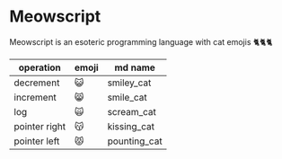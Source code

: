 # Meowscript
Meowscript is an esoteric programming language with cat emojis 🐈🐈🐈

| operation | emoji | md name |
|-----------|-------|---------|
| decrement | 😺 | smiley_cat |
| increment | 😸 | smile_cat |
| log | 🙀 | scream_cat |
| pointer right | 😽 | kissing_cat |
| pointer left | 😾 | pounting_cat |

